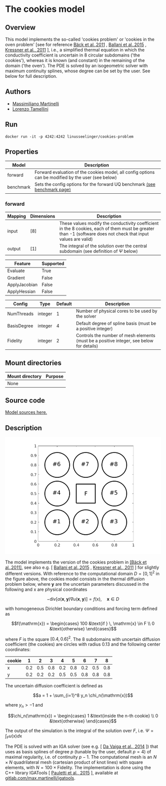 # The cookies model

## Overview
This model implements the so-called 'cookies problem' or 'cookies in the oven problem' [see for reference [Bäck et al.,2011](https://doi.org/10.1007/978-3-642-15337-2_3) , [Ballani et al.,2015](https://doi.org/10.1137/140960980) , [Kressner et al., 2011](https://doi.org/10.1137/100799010) ], i.e., a simplified thermal equation in which the conductivity coefficient is uncertain in 8 circular subdomains ('the cookies'), whereas it is known (and constant) in the remaining of the domain ('the oven'). The PDE is solved by an isogeometric solver with maximum continuity splines, whose degree can be set by the user. See below for full description. 


## Authors
- [Massimiliano Martinelli](mailto:martinelli@imati.cnr.it)
- [Lorenzo Tamellini](mailto:tamellini@imati.cnr.it)

## Run
```
docker run -it -p 4242:4242 linusseelinger/cookies-problem
```

## Properties

Model     | Description
---       | ---
forward   | Forward evaluation of the cookies model, all config options can be modified by the user (see below)
benchmark | Sets the config options for the forward UQ benchmark [(see benchmark page)](https://github.com/UM-Bridge/benchmarks/tree/main/benchmarks/cookies-problem/README.md)

### forward

Mapping | Dimensions | Description
---     |---         |---
input   | [8]        | These values modify the conductivity coefficient in the 8 cookies, each of them must be greater than -1 (software does not check that input values are valid)  
output  | [1]        | The integral of the solution over the central subdomain (see definition of $\Psi$ below)

Feature       | Supported
---           |---
Evaluate      | True
Gradient      | False
ApplyJacobian | False
ApplyHessian  | False

Config        | Type    | Default | Description
---           |---      |---      |---
NumThreads    | integer | 1       | Number of physical cores to be used by the solver
BasisDegree   | integer | 4       | Default degree of spline basis (must be a positive integer)
Fidelity      | integer | 2       | Controls the number of mesh elements (must be a positive integer, see below for details)


## Mount directories
Mount directory | Purpose
---             |---
None            | 

## Source code

[Model sources here.](https://github.com/UM-Bridge/benchmarks/tree/main/models/cookies-problem)

## Description

![cookies-problem](https://raw.githubusercontent.com/UM-Bridge/benchmarks/main/models/cookies-problem/cookies_domain.png "geometry of the cookies problem")

The model implements the version of the cookies problem in [[Bäck et al.,2011]](https://doi.org/10.1007/978-3-642-15337-2_3), see also e.g. [ [Ballani et al.,2015](https://doi.org/10.1137/140960980) , [Kressner et al., 2011](https://doi.org/10.1137/100799010) ] for slightly different versions. With reference to the computational domain $D=[0,1]^2$ in the figure above, the cookies model consists in the thermal diffusion problem below, where $\mathbf{y}$ are the uncertain parameters discussed in the following and $\mathrm{x}$ are physical coordinates 

$$-\mathrm{div}\Big[ a(\mathbf{x},\mathbf{y}) \nabla u(\mathbf{x},\mathbf{y}) \Big] = f(\mathrm{x}), \quad \mathbf{x}\in D$$

with homogeneous Dirichlet boundary conditions and forcing term defined as

$$f(\mathrm{x}) = \begin{cases} 
100 &\text{if } \,  \mathrm{x} \in F \\
0 &\text{otherwise} 
\end{cases}$$

where $F$ is the square $[0.4, 0.6]^2$. The 8 subdomains with uncertain diffusion coefficient (the cookies) are circles with radius 0.13 and the following center coordinates:

cookie | 1   | 2   | 3   | 4   | 5   | 6   | 7   | 8   |
--     | --  | --  | --  | --  | --  | --  | --  | --  |
x      | 0.2 | 0.5 | 0.8 | 0.2 | 0.8 | 0.2 | 0.5 | 0.8 |
y      | 0.2 | 0.2 | 0.2 | 0.5 | 0.5 | 0.8 | 0.8 | 0.8 |

The uncertain diffusion coefficient is defined as

$$a = 1 + \sum_{i=1}^8 y_n \chi_n(\mathrm{x})$$ 

where $y_n>-1$ and 

$$\chi_n(\mathrm{x}) = \begin{cases} 1 &\text{inside the n-th cookie} \\ 0 &\text{otherwise} \end{cases}$$


The output of the simulation is the integral of the solution over $F$, i.e. $\Psi = \int_F u(\mathrm{x}) d \mathrm{x}$


The PDE is solved with an IGA solver (see e.g. [ [Da Vaiga et al., 2014](https://doi.org/10.1017/S096249291400004X) ]) that uses as basis splines of degree $p$ (tunable by the user, default $p=4$) of maximal regularity, i.e. of continuity $p-1$. The computational mesh is an $N\times N$ quadrilateral mesh (cartesian product of knot lines) with square elements, with $N=100 \times \mathrm{Fidelity}$. The implementation is done using the C++ library IGATools [ [Pauletti et al., 2015](https://doi.org/10.1137/140955252) ], available at [gitlab.com/max.martinelli/igatools](gitlab.com/max.martinelli/igatools).
